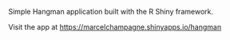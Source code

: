 Simple Hangman application built with the R Shiny framework.

Visit the app at https://marcelchampagne.shinyapps.io/hangman
